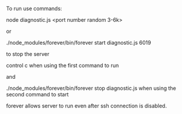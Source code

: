 To run use commands:

node diagnostic.js <port number random 3-6k>

or 

./node_modules/forever/bin/forever start diagnostic.js 6019

to stop the server

control c when using the first command to run

and

./node_modules/forever/bin/forever stop diagnostic.js
when using the second command to start

forever allows server to run even after ssh connection is disabled.
